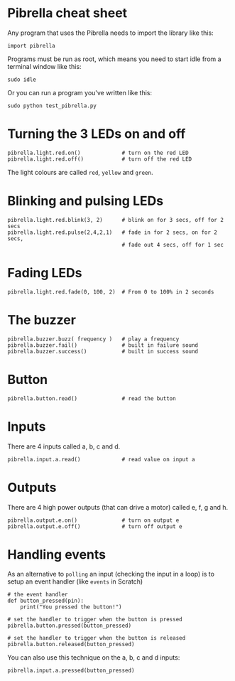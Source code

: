 # Pibrella cheat sheet

Any program that uses the Pibrella needs to import the library like this:

    import pibrella

Programs must be run as root, which means you need to start idle from a terminal window like this:

    sudo idle

Or you can run a program you've written like this:

    sudo python test_pibrella.py

# Turning the 3 LEDs on and off

    pibrella.light.red.on()             # turn on the red LED
    pibrella.light.red.off()            # turn off the red LED

The light colours are called `red`, `yellow` and `green`.

# Blinking and pulsing LEDs

    pibrella.light.red.blink(3, 2)      # blink on for 3 secs, off for 2 secs
    pibrella.light.red.pulse(2,4,2,1)   # fade in for 2 secs, on for 2 secs,
                                        # fade out 4 secs, off for 1 sec

# Fading LEDs

    pibrella.light.red.fade(0, 100, 2)  # From 0 to 100% in 2 seconds

# The buzzer

    pibrella.buzzer.buzz( frequency )   # play a frequency
    pibrella.buzzer.fail()              # built in failure sound
    pibrella.buzzer.success()           # built in success sound

# Button

    pibrella.button.read()              # read the button

# Inputs

There are 4 inputs called a, b, c and d.

    pibrella.input.a.read()             # read value on input a

# Outputs

There are 4 high power outputs (that can drive a motor) called e, f, g and h.

    pibrella.output.e.on()              # turn on output e
    pibrella.output.e.off()             # turn off output e


# Handling events

As an alternative to `polling` an input (checking the input in a loop) is to
setup an event handler (like `events` in Scratch)

    # the event handler
    def button_pressed(pin):
        print("You pressed the button!")

    # set the handler to trigger when the button is pressed
    pibrella.button.pressed(button_pressed)

    # set the handler to trigger when the button is released
    pibrella.button.released(button_pressed)

You can also use this technique on the a, b, c and d inputs:

    pibrella.input.a.pressed(button_pressed)

